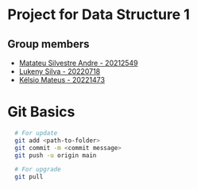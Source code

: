 # Project for Data Structure 1

## Group members
 - [Matateu Silvestre Andre - 20212549](https://github.com/matateuandre)
 - [Lukeny Silva - 20220718](https://github.com/lukestarwalk)
 - [Kélsio Mateus - 20221473](https://github.com/iKelsio)

# Git Basics

```sh
  # For update
  git add <path-to-folder>
  git commit -m <commit message>
  git push -u origin main
```

```sh
  # For upgrade
  git pull
```